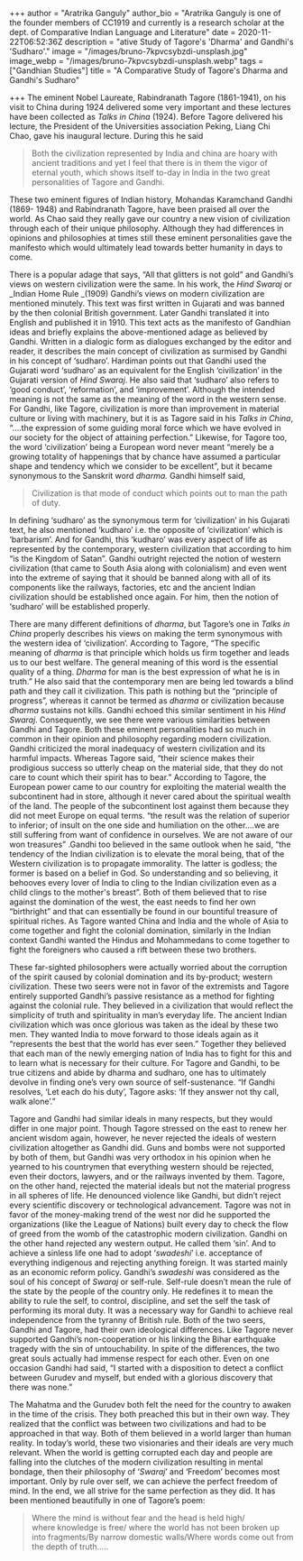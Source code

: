 +++
author = "Aratrika Ganguly"
author_bio = "Aratrika Ganguly is one of the founder members of CC1919 and currently is a research scholar at the dept. of Comparative Indian Language and Literature"
date = 2020-11-22T06:52:36Z
description = "ative Study of Tagore's 'Dharma' and Gandhi's 'Sudharo'."
image = "/images/bruno-7kpvcsybzdi-unsplash.jpg"
image_webp = "/images/bruno-7kpvcsybzdi-unsplash.webp"
tags = ["Gandhian Studies"]
title = "A Comparative Study of Tagore's Dharma and Gandhi's Sudharo"

+++
The eminent Nobel Laureate, Rabindranath Tagore (1861-1941), on his visit to China during 1924 delivered some very important and these lectures have been collected as _Talks in China_ (1924). Before Tagore delivered his lecture, the President of the Universities association Peking, Liang Chi Chao, gave his inaugural lecture. During this he said 

> Both the civilization represented by India and china are hoary with ancient traditions and yet I feel that there is in them the vigor of eternal youth, which shows itself to-day in India in the two great personalities of Tagore and Gandhi.

These two eminent figures of Indian history, Mohandas Karamchand Gandhi (1869- 1948) and Rabindranath Tagore, have been praised all over the world. As Chao said they really gave our country a new vision of civilization through each of their unique philosophy. Although they had differences in opinions and philosophies at times still these eminent personalities gave the manifesto which would ultimately lead towards better humanity in days to come.

There is a popular adage that says, “All that glitters is not gold” and Gandhi’s views on western civilization were the same. In his work, the _Hind Swaraj_ or _Indian Home Rule _(1909) Gandhi’s views on modern civilization are mentioned minutely. This text was first written in Gujarati and was banned by the then colonial British government. Later Gandhi translated it into English and published it in 1910. This text acts as the manifesto of Gandhian ideas and briefly explains the above-mentioned adage as believed by Gandhi. Written in a dialogic form as dialogues exchanged by the editor and reader, it describes the main concept of civilization as surmised by Gandhi in his concept of ‘sudharo’. Hardiman points out that Gandhi used the Gujarati word ‘sudharo’ as an equivalent for the English ‘civilization’ in the Gujarati version of _Hind Swaraj_. He also said that ‘sudharo’ also refers to ‘good conduct’, ‘reformation’, and ‘improvement’. Although the intended meaning is not the same as the meaning of the word in the western sense. For Gandhi, like Tagore, civilization is more than improvement in material culture or living with machinery, but it is as Tagore said in his _Talks in China_, “….the expression of some guiding moral force which we have evolved in our society for the object of attaining perfection.” Likewise, for Tagore too, the word ‘civilization’ being a European word never meant “merely be a growing totality of happenings that by chance have assumed a particular shape and tendency which we consider to be excellent”, but it became synonymous to the Sanskrit word _dharma._ Gandhi himself said, 

> Civilization is that mode of conduct which points out to man the path of duty.

In defining ‘sudharo’ as the synonymous term for ‘civilization’ in his Gujarati text, he also mentioned ‘kudharo’ i.e. the opposite of ‘civilization’ which is ‘barbarism’. And for Gandhi, this ‘kudharo’ was every aspect of life as represented by the contemporary, western civilization that according to him “is the Kingdom of Satan”. Gandhi outright rejected the notion of western civilization (that came to South Asia along with colonialism) and even went into the extreme of saying that it should be banned along with all of its components like the railways, factories, etc and the ancient Indian civilization should be established once again. For him, then the notion of ‘sudharo’ will be established properly.

There are many different definitions of _dharma_, but Tagore’s one in _Talks in China_ properly describes his views on making the term synonymous with the western idea of ‘civilization’. According to Tagore, “The specific meaning of _dharma_ is that principle which holds us firm together and leads us to our best welfare. The general meaning of this word is the essential quality of a thing. _Dharma_ for man is the best expression of what he is in truth.” He also said that the contemporary men are being led towards a blind path and they call it civilization. This path is nothing but the “principle of progress”, whereas it cannot be termed as _dharma_ or civilization because _dharma_ sustains not kills. Gandhi echoed this similar sentiment in his _Hind Swaraj_. Consequently, we see there were various similarities between Gandhi and Tagore. Both these eminent personalities had so much in common in their opinion and philosophy regarding modern civilization. Gandhi criticized the moral inadequacy of western civilization and its harmful impacts. Whereas Tagore said, “their science makes their prodigious success so utterly cheap on the material side, that they do not care to count which their spirit has to bear.” According to Tagore, the European power came to our country for exploiting the material wealth the subcontinent had in store, although it never cared about the spiritual wealth of the land. The people of the subcontinent lost against them because they did not meet Europe on equal terms. “the result was the relation of superior to inferior; of insult on the one side and humiliation on the other….we are still suffering from want of confidence in ourselves. We are not aware of our won treasures” .Gandhi too believed in the same outlook when he said, “the tendency of the Indian civilization is to elevate the moral being, that of the Western civilization is to propagate immorality. The latter is godless; the former is based on a belief in God. So understanding and so believing, it behooves every lover of India to cling to the Indian civilization even as a child clings to the mother's breast”. Both of them believed that to rise against the domination of the west, the east needs to find her own “birthright” and that can essentially be found in our bountiful treasure of spiritual riches. As Tagore wanted China and India and the whole of Asia to come together and fight the colonial domination, similarly in the Indian context Gandhi wanted the Hindus and Mohammedans to come together to fight the foreigners who caused a rift between these two brothers. 

These far-sighted philosophers were actually worried about the corruption of the spirit caused by colonial domination and its by-product; western civilization. These two seers were not in favor of the extremists and Tagore entirely supported Gandhi’s passive resistance as a method for fighting against the colonial rule. They believed in a civilization that would reflect the simplicity of truth and spirituality in man’s everyday life. The ancient Indian civilization which was once glorious was taken as the ideal by these two men. They wanted India to move forward to those ideals again as it “represents the best that the world has ever seen.” Together they believed that each man of the newly emerging nation of India has to fight for this and to learn what is necessary for their culture. For Tagore and Gandhi, to be true citizens and abide by dharma and sudharo, one has to ultimately devolve in finding one’s very own source of self-sustenance. “If Gandhi resolves, ‘Let each do his duty’, Tagore asks: ‘If they answer not thy call, walk alone’.”

Tagore and Gandhi had similar ideals in many respects, but they would differ in one major point. Though Tagore stressed on the east to renew her ancient wisdom again, however, he never rejected the ideals of western civilization altogether as Gandhi did. Guns and bombs were not supported by both of them, but Gandhi was very orthodox in his opinion when he yearned to his countrymen that everything western should be rejected, even their doctors, lawyers, and or the railways invented by them. Tagore, on the other hand, rejected the material ideals but not the material progress in all spheres of life. He denounced violence like Gandhi, but didn’t reject every scientific discovery or technological advancement. Tagore was not in favor of the money-making trend of the west nor did he supported the organizations (like the League of Nations) built every day to check the flow of greed from the womb of the catastrophic modern civilization. Gandhi on the other hand rejected any western output. He called them ‘sin’. And to achieve a sinless life one had to adopt ‘_swadeshi_’ i.e. acceptance of everything indigenous and rejecting anything foreign. It was started mainly as an economic reform policy. Gandhi’s _swadeshi_ was considered as the soul of his concept of _Swaraj_ or self-rule. Self-rule doesn’t mean the rule of the state by the people of the country only. He redefines it to mean the ability to rule the self, to control, discipline, and set the self the task of performing its moral duty. It was a necessary way for Gandhi to achieve real independence from the tyranny of British rule. Both of the two seers, Gandhi and Tagore, had their own ideological differences. Like Tagore never supported Gandhi’s non-cooperation or his linking the Bihar earthquake tragedy with the sin of untouchability. In spite of the differences, the two great souls actually had immense respect for each other. Even on one occasion Gandhi had said, “I started with a disposition to detect a conflict between Gurudev and myself, but ended with a glorious discovery that there was none.”

The Mahatma and the Gurudev both felt the need for the country to awaken in the time of the crisis. They both preached this but in their own way. They realized that the conflict was between two civilizations and had to be approached in that way. Both of them believed in a world larger than human reality. In today’s world, these two visionaries and their ideals are very much relevant. When the world is getting corrupted each day and people are falling into the clutches of the modern civilization resulting in mental bondage, then their philosophy of ‘_Swaraj_’ and ‘Freedom’ becomes most important. Only by rule over self, we can achieve the perfect freedom of mind. In the end, we all strive for the same perfection as they did. It has been mentioned beautifully in one of Tagore’s poem:

> Where the mind is without fear and the head is held high/  
> where knowledge is free/ where the world has not been broken up into fragments/By narrow domestic walls/Where words come out from the depth of truth…..